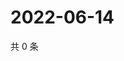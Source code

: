 # 2022-06-14

共 0 条

<!-- BEGIN WEIBO -->
<!-- 最后更新时间 Tue Jun 14 2022 02:17:12 GMT+0800 (China Standard Time) -->

<!-- END WEIBO -->
